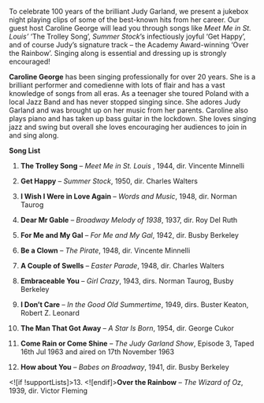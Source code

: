 


To celebrate 100 years of the brilliant Judy Garland, we present a jukebox night playing clips of some of the best-known hits from her career. Our guest host Caroline George will lead you through songs like _Meet Me in St. Louis’_ ‘The Trolley Song’, _Summer_ _Stock_’s infectiously joyful ‘Get Happy’, and of course Judy’s signature track – the Academy Award-winning ‘Over the Rainbow’. Singing along is essential and dressing up is strongly encouraged!

**Caroline George** has been singing professionally for over 20 years. She is a brilliant performer and comedienne with lots of flair and has a vast knowledge of songs from all eras. As a teenager she toured Poland with a local Jazz Band and has never stopped singing since. She adores Judy Garland and was brought up on her music from her parents. Caroline also plays piano and has taken up bass guitar in the lockdown. She loves singing jazz and swing but overall she loves encouraging her audiences to join in and sing along.

**Song List**

1. **The Trolley Song** – _Meet Me in St. Louis_ , 1944, dir. Vincente Minnelli

2. **Get Happy** – _Summer Stock_, 1950, dir. Charles Walters

3. **I Wish I Were in Love Again** – _Words and Music_, 1948, dir. Norman Taurog

4. **Dear Mr Gable** – _Broadway Melody of 1938_, 1937, dir. Roy Del Ruth

5. **For Me and My Gal** – _For Me and My Gal_, 1942, dir. Busby Berkeley

6. **Be a Clown** – _The Pirate_, 1948, dir. Vincente Minnelli

7. **A Couple of Swells** – _Easter Parade_, 1948, dir. Charles Walters

8. **Embraceable You** – _Girl Crazy_, 1943, dirs. Norman Taurog, Busby Berkeley

9. **I Don’t Care** – _In the Good Old Summertime_, 1949, dirs. Buster Keaton, Robert Z. Leonard

10. **The Man That Got Away** – _A Star Is Born_, 1954, dir. George Cukor

11. **Come Rain or Come Shine** – _The Judy Garland Show_, Episode 3, Taped 16th Jul 1963 and aired on 17th November 1963

12. **How about You** – _Babes on Broadway_, 1941, dir. Busby Berkeley

<![if !supportLists]>13. <![endif]>**Over the Rainbow** – _The Wizard of Oz_, 1939, dir. Victor Fleming
<!--stackedit_data:
eyJoaXN0b3J5IjpbNzIyNDE0MjEzXX0=
-->